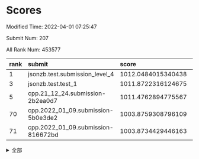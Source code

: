 # Scores

Modified Time: 2022-04-01 07:25:47

Submit Num: 207

All Rank Num: 453577

| rank |               submit               |       score        |       sigma        | pk_num |
| :--- | :--------------------------------- | :----------------- | :----------------- | :----- |
| 1    | jsonzb.test.submission_level_4     | 1012.0484015340438 | 0.7866674056168331 | 8765   |
| 3    | jsonzb.test.test_1                 | 1011.8722316124675 | 0.7951391756809252 | 8764   |
| 5    | cpp.21_12_24.submission-2b2ea0d7   | 1011.4762894775567 | 0.7891779417454442 | 8769   |
| 70   | cpp.2022_01_09.submission-5b0e3de2 | 1003.8759308796109 | 0.7026454910181038 | 8762   |
| 71   | cpp.2022_01_09.submission-816672bd | 1003.8734429446163 | 0.7102974272029156 | 8763   |


<details>
<summary>全部</summary>

| rank |                 submit                 |       score        |       sigma        | pk_num |
| :--- | :------------------------------------- | :----------------- | :----------------- | :----- |
| 1    | jsonzb.test.submission_level_4         | 1012.0484015340438 | 0.7866674056168331 | 8765   |
| 2    | gobigger.level_3.submission_level_3_19 | 1011.9340060509553 | 0.7788061438110683 | 8761   |
| 3    | jsonzb.test.test_1                     | 1011.8722316124675 | 0.7951391756809252 | 8764   |
| 4    | gobigger.level_3.submission_level_3_16 | 1011.5761280587847 | 0.7770841014695815 | 8760   |
| 5    | cpp.21_12_24.submission-2b2ea0d7       | 1011.4762894775567 | 0.7891779417454442 | 8769   |
| 6    | gobigger.level_3.submission_level_3_26 | 1011.3805703926336 | 0.7671741400423279 | 8764   |
| 7    | gobigger.level_3.submission_level_3_11 | 1011.2526841474769 | 0.7645848796327018 | 8766   |
| 8    | gobigger.level_3.submission_level_3_39 | 1011.1947665825766 | 0.7686381614515996 | 8764   |
| 9    | gobigger.level_3.submission_level_3_18 | 1011.0056847055602 | 0.7777114578565009 | 8767   |
| 10   | gobigger.level_3.submission_level_3_13 | 1010.9757709219602 | 0.7465651224816492 | 8768   |
| 11   | gobigger.level_3.submission_level_3_9  | 1010.924450787333  | 0.7787416968269484 | 8764   |
| 12   | gobigger.level_3.submission_level_3_36 | 1010.8470179367243 | 0.7711688954125132 | 8767   |
| 13   | gobigger.level_3.submission_level_3_8  | 1010.698269483343  | 0.7591270719767266 | 8769   |
| 14   | gobigger.level_3.submission_level_3_30 | 1010.680219897084  | 0.7560667969586329 | 8767   |
| 15   | gobigger.level_3.submission_level_3_44 | 1010.658219556912  | 0.787527446707295  | 8767   |
| 16   | gobigger.level_3.submission_level_3_31 | 1010.5882050290456 | 0.7498922598687702 | 8766   |
| 17   | gobigger.level_3.submission_level_3_28 | 1010.5044282078327 | 0.7854738263918546 | 8770   |
| 18   | gobigger.level_3.submission_level_3_14 | 1010.4908313904305 | 0.7812566790176794 | 8765   |
| 19   | gobigger.level_3.submission_level_3_7  | 1010.4389998289167 | 0.7699189262586257 | 8765   |
| 20   | gobigger.level_3.submission_level_3_27 | 1010.4030074142944 | 0.757497816408912  | 8768   |
| 21   | gobigger.level_3.submission_level_3_12 | 1010.2301927487227 | 0.7610368866667319 | 8762   |
| 22   | gobigger.level_3.submission_level_3_47 | 1010.2294918369375 | 0.7613647152767613 | 8764   |
| 23   | gobigger.level_3.submission_level_3_20 | 1010.2047876115498 | 0.7397647991162392 | 8767   |
| 24   | gobigger.level_3.submission_level_3_48 | 1010.1975733100719 | 0.7410165117177312 | 8765   |
| 25   | gobigger.level_3.submission_level_3_41 | 1010.1492408613591 | 0.779277012524131  | 8770   |
| 26   | gobigger.level_3.submission_level_3_29 | 1010.0988705008299 | 0.7504100840945723 | 8766   |
| 27   | gobigger.level_3.submission_level_3_2  | 1010.0852798177898 | 0.7778952968792412 | 8762   |
| 28   | gobigger.level_3.submission_level_3_43 | 1010.0377855757115 | 0.7431401910927973 | 8761   |
| 29   | gobigger.level_3.submission_level_3_0  | 1010.0319120627981 | 0.7560531235678861 | 8767   |
| 30   | gobigger.level_3.submission_level_3_37 | 1009.9913410659534 | 0.7561490380641076 | 8766   |
| 31   | gobigger.level_3.submission_level_3_38 | 1009.9714964185473 | 0.7450591005662819 | 8762   |
| 32   | gobigger.level_3.submission_level_3_6  | 1009.9701105581426 | 0.7721757789456487 | 8763   |
| 33   | gobigger.level_3.submission_level_3_1  | 1009.9421103628737 | 0.7687983217333412 | 8763   |
| 34   | gobigger.level_3.submission_level_3_45 | 1009.8279875047485 | 0.7497210051020635 | 8767   |
| 35   | gobigger.level_3.submission_level_3_5  | 1009.813133051739  | 0.7520333711808215 | 8765   |
| 36   | gobigger.level_3.submission_level_3_22 | 1009.7345465258015 | 0.749901131301799  | 8759   |
| 37   | gobigger.level_3.submission_level_3_46 | 1009.6243993728388 | 0.7623530487639039 | 8765   |
| 38   | gobigger.level_3.submission_level_3_24 | 1009.6206939691999 | 0.7287256567388213 | 8760   |
| 39   | gobigger.level_3.submission_level_3_35 | 1009.6066376983933 | 0.7444464729197955 | 8767   |
| 40   | gobigger.level_3.submission_level_3_40 | 1009.5528876694444 | 0.7483177819107187 | 8763   |
| 41   | gobigger.level_3.submission_level_3_49 | 1009.5060736382698 | 0.7358745646152368 | 8764   |
| 42   | gobigger.level_3.submission_level_3_17 | 1009.4010972550224 | 0.757551540653081  | 8764   |
| 43   | gobigger.level_3.submission_level_3_10 | 1009.3778911012579 | 0.7620791736663698 | 8759   |
| 44   | gobigger.level_3.submission_level_3_4  | 1009.2574763439704 | 0.7709769611169947 | 8764   |
| 45   | gobigger.level_3.submission_level_3_42 | 1009.1706772996906 | 0.7579599778160427 | 8766   |
| 46   | gobigger.level_3.submission_level_3_23 | 1009.1345520659117 | 0.7584222741027385 | 8769   |
| 47   | gobigger.level_3.submission_level_3_21 | 1009.0205915807536 | 0.7405184228165742 | 8769   |
| 48   | gobigger.level_3.submission_level_3_33 | 1009.0136917007569 | 0.7613625252220132 | 8762   |
| 49   | gobigger.level_3.submission_level_3_32 | 1008.977871057272  | 0.7588482295689452 | 8769   |
| 50   | gobigger.level_3.submission_level_3_15 | 1008.9682834682778 | 0.7390816565604719 | 8763   |
| 51   | gobigger.level_3.submission_level_3_3  | 1008.8928609497625 | 0.7512574909757038 | 8767   |
| 52   | gobigger.level_3.submission_level_3_34 | 1008.8880645168782 | 0.7495291672574399 | 8767   |
| 53   | gobigger.level_3.submission_level_3_25 | 1008.7237326969436 | 0.7254836083772503 | 8763   |
| 54   | gobigger.level_1.submission_level_1_0  | 1004.9687585461072 | 0.7209701803019599 | 8763   |
| 55   | gobigger.level_1.submission_level_1_32 | 1004.8679052989952 | 0.7182675443794694 | 8772   |
| 56   | gobigger.level_1.submission_level_1_37 | 1004.6988910831377 | 0.7291661168620602 | 8768   |
| 57   | gobigger.level_1.submission_level_1_21 | 1004.3798899453619 | 0.7119465419292562 | 8765   |
| 58   | gobigger.level_1.submission_level_1_41 | 1004.3118574114577 | 0.7122658569862175 | 8763   |
| 59   | gobigger.level_1.submission_level_1_13 | 1004.285971049362  | 0.713550846199883  | 8771   |
| 60   | gobigger.level_1.submission_level_1_29 | 1004.219153899986  | 0.7179870562982326 | 8768   |
| 61   | gobigger.level_1.submission_level_1_22 | 1004.1574644399157 | 0.711717845820066  | 8758   |
| 62   | gobigger.level_1.submission_level_1_47 | 1004.1516336540273 | 0.6982222253435731 | 8765   |
| 63   | gobigger.level_1.submission_level_1_5  | 1004.1223542686922 | 0.7225187938468866 | 8764   |
| 64   | gobigger.level_1.submission_level_1_38 | 1004.0659603348565 | 0.7172903133552959 | 8762   |
| 65   | gobigger.level_1.submission_level_1_16 | 1004.0636738079472 | 0.7073608713019629 | 8770   |
| 66   | gobigger.level_1.submission_level_1_30 | 1004.0429810915863 | 0.7063322649859172 | 8765   |
| 67   | gobigger.level_1.submission_level_1_4  | 1003.9093313735737 | 0.7090101693594164 | 8763   |
| 68   | gobigger.level_1.submission_level_1_7  | 1003.9092533136541 | 0.7126496047358428 | 8762   |
| 69   | gobigger.level_1.submission_level_1_1  | 1003.8782427393368 | 0.7184465307368563 | 8769   |
| 70   | cpp.2022_01_09.submission-5b0e3de2     | 1003.8759308796109 | 0.7026454910181038 | 8762   |
| 71   | cpp.2022_01_09.submission-816672bd     | 1003.8734429446163 | 0.7102974272029156 | 8763   |
| 72   | gobigger.level_1.submission_level_1_44 | 1003.8540790962913 | 0.7179083351390434 | 8766   |
| 73   | gobigger.level_1.submission_level_1_28 | 1003.8495885540514 | 0.7139846039736308 | 8772   |
| 74   | gobigger.level_1.submission_level_1_31 | 1003.7930560772154 | 0.7078437623639283 | 8766   |
| 75   | gobigger.level_1.submission_level_1_18 | 1003.732625485538  | 0.7050055765367075 | 8766   |
| 76   | gobigger.level_1.submission_level_1_34 | 1003.6875778645788 | 0.712224089134183  | 8765   |
| 77   | gobigger.level_1.submission_level_1_48 | 1003.6012316152469 | 0.7212586394442767 | 8765   |
| 78   | gobigger.level_1.submission_level_1_46 | 1003.5706344205009 | 0.709247047709927  | 8766   |
| 79   | gobigger.level_1.submission_level_1_36 | 1003.5481565348997 | 0.7159281706057955 | 8769   |
| 80   | gobigger.level_1.submission_level_1_40 | 1003.4572494900253 | 0.7280093764463033 | 8764   |
| 81   | gobigger.level_1.submission_level_1_20 | 1003.4498054511843 | 0.7156842204187348 | 8766   |
| 82   | gobigger.level_1.submission_level_1_43 | 1003.3868204777148 | 0.7244559112443988 | 8767   |
| 83   | gobigger.level_1.submission_level_1_35 | 1003.3640081728724 | 0.7117826415324977 | 8759   |
| 84   | gobigger.level_1.submission_level_1_49 | 1003.180930179993  | 0.7221003429468338 | 8767   |
| 85   | gobigger.level_1.submission_level_1_15 | 1003.1166651198608 | 0.7121686967909634 | 8769   |
| 86   | gobigger.level_1.submission_level_1_25 | 1003.074086248342  | 0.7216377099782944 | 8760   |
| 87   | gobigger.level_1.submission_level_1_42 | 1003.0648106957685 | 0.707875038621492  | 8767   |
| 88   | gobigger.level_1.submission_level_1_10 | 1002.9662623978662 | 0.7076970430571957 | 8763   |
| 89   | gobigger.level_1.submission_level_1_33 | 1002.9084178212674 | 0.7123009840822183 | 8764   |
| 90   | gobigger.level_1.submission_level_1_6  | 1002.8784156688398 | 0.7135558598137443 | 8760   |
| 91   | gobigger.level_1.submission_level_1_17 | 1002.8637854135328 | 0.716984061713424  | 8763   |
| 92   | gobigger.level_1.submission_level_1_24 | 1002.846925830314  | 0.7158881288030353 | 8763   |
| 93   | gobigger.level_1.submission_level_1_39 | 1002.8373616804341 | 0.7145189468646957 | 8764   |
| 94   | gobigger.level_1.submission_level_1_26 | 1002.7586110188465 | 0.720168373395904  | 8769   |
| 95   | gobigger.level_1.submission_level_1_2  | 1002.7257076608539 | 0.7090603931215562 | 8765   |
| 96   | gobigger.level_1.submission_level_1_45 | 1002.6867062649018 | 0.7142810042927298 | 8766   |
| 97   | gobigger.level_1.submission_level_1_14 | 1002.6762568022469 | 0.7041867503068877 | 8762   |
| 98   | gobigger.level_1.submission_level_1_9  | 1002.6684191301011 | 0.7070182808545955 | 8760   |
| 99   | gobigger.level_1.submission_level_1_12 | 1002.6282551588314 | 0.7128373276087934 | 8762   |
| 100  | gobigger.level_1.submission_level_1_3  | 1002.5850419307718 | 0.7066514630508126 | 8764   |
| 101  | gobigger.level_1.submission_level_1_8  | 1002.4582008631504 | 0.7153828393305806 | 8763   |
| 102  | gobigger.level_1.submission_level_1_27 | 1002.4520734804744 | 0.7220918395840203 | 8763   |
| 103  | gobigger.level_1.submission_level_1_19 | 1002.4165829463363 | 0.7154316627618265 | 8767   |
| 104  | gobigger.level_1.submission_level_1_11 | 1002.0339429913423 | 0.7105288041335636 | 8756   |
| 105  | gobigger.level_1.submission_level_1_23 | 1001.9817418353631 | 0.7062972951365415 | 8769   |
| 106  | gobigger.random.submission_random_11   | 997.193498764012   | 0.7152011540515407 | 8769   |
| 107  | gobigger.random.submission_random_13   | 997.0253074719111  | 0.7104403952286822 | 8765   |
| 108  | gobigger.random.submission_random_34   | 996.8692430814625  | 0.7079330340896399 | 8765   |
| 109  | gobigger.random.submission_random_35   | 996.8622573093463  | 0.7099388505063773 | 8762   |
| 110  | gobigger.random.submission_random_22   | 996.7715942432338  | 0.7116701421437607 | 8764   |
| 111  | gobigger.random.submission_random_48   | 996.5941666225483  | 0.7152816832901765 | 8767   |
| 112  | gobigger.random.submission_random_7    | 996.4958471799102  | 0.7187235701311749 | 8764   |
| 113  | gobigger.random.submission_random_28   | 996.490063073613   | 0.7206203303598867 | 8762   |
| 114  | gobigger.random.submission_random_17   | 996.4479269220992  | 0.7170021701485481 | 8764   |
| 115  | gobigger.random.submission_random_2    | 996.3865195612308  | 0.7156243654149351 | 8766   |
| 116  | gobigger.random.submission_random_21   | 996.3823436461133  | 0.7172135675128263 | 8764   |
| 117  | gobigger.random.submission_random_30   | 996.3476925222699  | 0.7111061030205487 | 8762   |
| 118  | gobigger.random.submission_random_36   | 996.3220949035739  | 0.7207234655916621 | 8762   |
| 119  | gobigger.random.submission_random_4    | 996.3113405747899  | 0.7107544188212073 | 8766   |
| 120  | gobigger.random.submission_random_0    | 996.2736803770979  | 0.7065025036282141 | 8763   |
| 121  | gobigger.random.submission_random_39   | 996.2665293870351  | 0.7067006641241772 | 8762   |
| 122  | gobigger.random.submission_random_12   | 996.2049608914251  | 0.7090807125028823 | 8762   |
| 123  | gobigger.random.submission_random_41   | 996.2018401159355  | 0.7003062175887043 | 8765   |
| 124  | gobigger.random.submission_random_46   | 996.168126692999   | 0.6981971898128002 | 8762   |
| 125  | gobigger.random.submission_random_20   | 996.1598886323652  | 0.7183834958204038 | 8767   |
| 126  | gobigger.random.submission_random_19   | 996.103363646844   | 0.7205284863691879 | 8765   |
| 127  | gobigger.random.submission_random_6    | 996.0733788125397  | 0.7089803571900317 | 8763   |
| 128  | gobigger.random.submission_random_25   | 996.0540535692535  | 0.7170842282484845 | 8766   |
| 129  | gobigger.random.submission_random_1    | 996.0538295456141  | 0.7069074776167379 | 8765   |
| 130  | gobigger.random.submission_random_29   | 996.0535739597633  | 0.7176914990092198 | 8766   |
| 131  | gobigger.random.submission_random_32   | 996.0508315540202  | 0.7173996706173085 | 8767   |
| 132  | gobigger.random.submission_random_38   | 996.0134578279818  | 0.7033518776919624 | 8768   |
| 133  | gobigger.random.submission_random_23   | 995.9206184827348  | 0.7108772773439644 | 8768   |
| 134  | gobigger.random.submission_random_16   | 995.9046849587467  | 0.7156302052522643 | 8767   |
| 135  | gobigger.random.submission_random_47   | 995.8492403121137  | 0.7179868244276154 | 8764   |
| 136  | gobigger.random.submission_random_5    | 995.8299846205199  | 0.72372894458929   | 8762   |
| 137  | gobigger.random.submission_random_45   | 995.8084233354091  | 0.7142132752435847 | 8765   |
| 138  | gobigger.random.submission_random_10   | 995.7788444184888  | 0.7110321193797124 | 8770   |
| 139  | gobigger.random.submission_random_33   | 995.6681254738099  | 0.7015430088291262 | 8764   |
| 140  | gobigger.random.submission_random_31   | 995.636771775715   | 0.6931536632301731 | 8764   |
| 141  | gobigger.random.submission_random_43   | 995.6031556412335  | 0.7206901583051553 | 8765   |
| 142  | gobigger.random.submission_random_26   | 995.5960091516766  | 0.6970012152237763 | 8769   |
| 143  | gobigger.random.submission_random_3    | 995.5751218285187  | 0.7341355887461238 | 8767   |
| 144  | gobigger.random.submission_random_37   | 995.5505373506377  | 0.7180794771845196 | 8765   |
| 145  | gobigger.random.submission_random_49   | 995.5001512855101  | 0.7034737632028736 | 8764   |
| 146  | gobigger.random.submission_random_24   | 995.40372052413    | 0.7210117219229442 | 8767   |
| 147  | gobigger.random.submission_random_9    | 995.3687223399918  | 0.7126216384258433 | 8765   |
| 148  | gobigger.random.submission_random_18   | 995.3368119256809  | 0.7140956345598181 | 8766   |
| 149  | gobigger.random.submission_random_42   | 995.311640262969   | 0.712350276486828  | 8761   |
| 150  | gobigger.random.submission_random_44   | 995.2737538510465  | 0.7035668746124294 | 8764   |
| 151  | gobigger.random.submission_random_14   | 995.2100959488541  | 0.6983325400179488 | 8759   |
| 152  | gobigger.random.submission_random_40   | 995.0263608217821  | 0.7202576781523147 | 8757   |
| 153  | gobigger.random.submission_random_27   | 994.7887701427481  | 0.7209529274402702 | 8764   |
| 154  | gobigger.random.submission_random_8    | 994.6779208494974  | 0.7099590859460913 | 8768   |
| 155  | gobigger.level_2.submission_level_2_20 | 994.6129622663544  | 0.721184758168357  | 8768   |
| 156  | gobigger.level_2.submission_level_2_48 | 994.066641830265   | 0.7427003739754334 | 8764   |
| 157  | gobigger.level_2.submission_level_2_21 | 994.0344340324563  | 0.7282758470384368 | 8766   |
| 158  | gobigger.random.submission_random_15   | 993.7354836734645  | 0.7215042423832706 | 8762   |
| 159  | gobigger.level_2.submission_level_2_22 | 993.5220135637887  | 0.7322775701430263 | 8768   |
| 160  | gobigger.level_2.submission_level_2_27 | 993.5007624025595  | 0.734214275932289  | 8762   |
| 161  | gobigger.level_2.submission_level_2_45 | 993.3992056584543  | 0.7355866708592418 | 8764   |
| 162  | gobigger.level_2.submission_level_2_35 | 993.3503486608215  | 0.7433958118091362 | 8764   |
| 163  | gobigger.level_2.submission_level_2_39 | 993.1232811479475  | 0.7280129558575801 | 8764   |
| 164  | gobigger.level_2.submission_level_2_13 | 993.1067564858679  | 0.7266237341013644 | 8758   |
| 165  | gobigger.level_2.submission_level_2_30 | 993.0075269654731  | 0.7428003221013628 | 8768   |
| 166  | gobigger.level_2.submission_level_2_36 | 992.9965579238118  | 0.7401964737581712 | 8766   |
| 167  | gobigger.level_2.submission_level_2_42 | 992.9468040960212  | 0.754531336834124  | 8762   |
| 168  | gobigger.level_2.submission_level_2_47 | 992.9210030374304  | 0.7499398155187736 | 8768   |
| 169  | gobigger.level_2.submission_level_2_6  | 992.7618083662171  | 0.7385908459737353 | 8765   |
| 170  | gobigger.level_2.submission_level_2_10 | 992.7068852813392  | 0.7421025884500064 | 8767   |
| 171  | gobigger.level_2.submission_level_2_31 | 992.6541569990225  | 0.7388856711568317 | 8764   |
| 172  | gobigger.level_2.submission_level_2_26 | 992.4637722712989  | 0.7420834332753992 | 8768   |
| 173  | gobigger.level_2.submission_level_2_11 | 992.418649914234   | 0.7284163130822245 | 8760   |
| 174  | gobigger.level_2.submission_level_2_2  | 992.4110743263609  | 0.7289226515003426 | 8765   |
| 175  | gobigger.level_2.submission_level_2_38 | 992.2927305483075  | 0.738383049529556  | 8760   |
| 176  | gobigger.level_2.submission_level_2_17 | 992.2836523903472  | 0.7359608611431099 | 8760   |
| 177  | gobigger.level_2.submission_level_2_7  | 992.2624002205571  | 0.7321801848406445 | 8766   |
| 178  | gobigger.level_2.submission_level_2_1  | 992.2474410719011  | 0.7323645045199507 | 8764   |
| 179  | gobigger.level_2.submission_level_2_14 | 992.2303110166613  | 0.751291413343023  | 8761   |
| 180  | gobigger.level_2.submission_level_2_24 | 992.2276332548292  | 0.7537068218153521 | 8768   |
| 181  | gobigger.level_2.submission_level_2_19 | 992.2086018583777  | 0.7576389760351481 | 8767   |
| 182  | gobigger.level_2.submission_level_2_40 | 992.1908683334309  | 0.7359100666998333 | 8767   |
| 183  | gobigger.level_2.submission_level_2_8  | 992.1549076569804  | 0.7473170366469436 | 8760   |
| 184  | gobigger.level_2.submission_level_2_15 | 992.1021749067268  | 0.7415468724115549 | 8764   |
| 185  | gobigger.level_2.submission_level_2_16 | 991.8950674147941  | 0.7486453489329853 | 8767   |
| 186  | gobigger.level_2.submission_level_2_33 | 991.8267819766289  | 0.768091437320978  | 8765   |
| 187  | gobigger.level_2.submission_level_2_44 | 991.7709927244122  | 0.7534590305292151 | 8760   |
| 188  | gobigger.level_2.submission_level_2_46 | 991.7475506285294  | 0.7350064621729423 | 8764   |
| 189  | gobigger.level_2.submission_level_2_25 | 991.7299026053187  | 0.7386031748073995 | 8766   |
| 190  | gobigger.level_2.submission_level_2_34 | 991.6616639850467  | 0.7459471427307046 | 8768   |
| 191  | gobigger.level_2.submission_level_2_43 | 991.6396328267286  | 0.7610414665297984 | 8759   |
| 192  | gobigger.level_2.submission_level_2_28 | 991.4656464263778  | 0.7380493335635547 | 8761   |
| 193  | gobigger.level_2.submission_level_2_18 | 991.432625477093   | 0.7416838832179435 | 8764   |
| 194  | gobigger.level_2.submission_level_2_29 | 991.2518543544644  | 0.7518879418361847 | 8764   |
| 195  | gobigger.level_2.submission_level_2_37 | 991.1420351820633  | 0.7561541323136103 | 8769   |
| 196  | gobigger.level_2.submission_level_2_41 | 991.0679983923371  | 0.7497931308101816 | 8769   |
| 197  | gobigger.level_2.submission_level_2_49 | 990.9624771577322  | 0.7507074643033685 | 8769   |
| 198  | gobigger.level_2.submission_level_2_23 | 990.9258441874688  | 0.7534268016350131 | 8768   |
| 199  | gobigger.level_2.submission_level_2_5  | 990.916072603177   | 0.7704148853285531 | 8760   |
| 200  | gobigger.level_2.submission_level_2_4  | 990.8654722687812  | 0.7527189863710091 | 8759   |
| 201  | gobigger.level_2.submission_level_2_3  | 990.6597928065004  | 0.7467345097022372 | 8767   |
| 202  | gobigger.level_2.submission_level_2_9  | 990.5154273043437  | 0.7773278147319623 | 8764   |
| 203  | gobigger.level_2.submission_level_2_12 | 990.4468037646856  | 0.7822782629632382 | 8768   |
| 204  | gobigger.level_2.submission_level_2_32 | 990.1459010648032  | 0.769273446289689  | 8768   |
| 205  | gobigger.level_2.submission_level_2_0  | 990.1412210743732  | 0.7530985926743379 | 8764   |
| 206  | gobigger.none.submission_none_0        | 976.7883507664179  | 1.3643107474877847 | 8768   |
| 207  | gobigger.none.submission_none_1        | 975.0566392789755  | 1.6239236907573593 | 8766   |

</details>